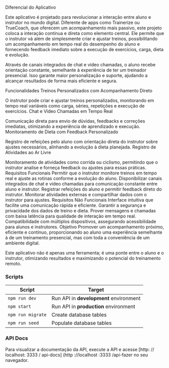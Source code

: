 Diferencial do Aplicativo

Este aplicativo é projetado para revolucionar a interação entre aluno e instrutor no mundo digital. Diferente de apps como Trainerize ou TrueCoach, que oferecem um acompanhamento mais passivo, este projeto coloca a interação contínua e direta como elemento central. Ele permite que o instrutor vá além de simplesmente criar e ajustar treinos, possibilitando um acompanhamento em tempo real do desempenho do aluno e fornecendo feedback imediato sobre a execução de exercícios, carga, dieta e evolução.

Através de canais integrados de chat e vídeo chamadas, o aluno recebe orientação constante, semelhante à experiência de ter um treinador presencial. Isso garante maior personalização e suporte, ajudando a alcançar resultados de forma mais eficiente e segura.

Funcionalidades
Treinos Personalizados com Acompanhamento Direto

O instrutor pode criar e ajustar treinos personalizados, monitorando em tempo real variáveis como carga, séries, repetições e execução de exercícios.
Chat e Vídeo Chamadas em Tempo Real

Comunicação direta para envio de dúvidas, feedbacks e correções imediatas, otimizando a experiência de aprendizado e execução.
Monitoramento de Dieta com Feedback Personalizado

Registro de refeições pelo aluno com orientação direta do instrutor sobre ajustes necessários, alinhando a evolução à dieta planejada.
Registro de Atividades ao Ar Livre

Monitoramento de atividades como corrida ou ciclismo, permitindo que o instrutor analise e forneça feedback ou ajustes para essas práticas.
Requisitos Funcionais
Permitir que o instrutor monitore treinos em tempo real e ajuste as rotinas conforme a evolução do aluno.
Disponibilizar canais integrados de chat e vídeo chamadas para comunicação constante entre aluno e instrutor.
Registrar refeições do aluno e permitir feedback direto do instrutor.
Monitorar atividades externas e compartilhar dados com o instrutor para ajustes.
Requisitos Não Funcionais
Interface intuitiva que facilite uma comunicação rápida e eficiente.
Garantir a segurança e privacidade dos dados de treino e dieta.
Prover mensagens e chamadas com baixa latência para qualidade de interação em tempo real.
Compatibilidade com múltiplos dispositivos, assegurando acessibilidade para alunos e instrutores.
Objetivo
Promover um acompanhamento próximo, eficiente e contínuo, proporcionando ao aluno uma experiência semelhante à de um treinamento presencial, mas com toda a conveniência de um ambiente digital.

Este aplicativo não é apenas uma ferramenta; é uma ponte entre o aluno e o instrutor, otimizando resultados e maximizando o potencial do treinamento remoto.
### Scripts

|                    Script | Target                                             |
| ------------------------- | -------------------------------------------------- |
|                    `npm run dev` | Run API in **development** environment      |
|                    `npm start` | Run API in **production** environment         |
|                    `npm run migrate` | Create database tables                  |
|                    `npm run seed` | Populate database tables                   |


### API Docs
Para visualizar a documentação da API, execute a API e acesse [http: // localhost: 3333 / api-docs] (http ://localhost :3333 /api-fazer no seu navegador.







